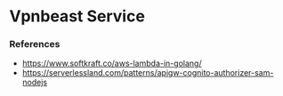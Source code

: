 # Vpnbeast Service

### References
- https://www.softkraft.co/aws-lambda-in-golang/
- https://serverlessland.com/patterns/apigw-cognito-authorizer-sam-nodejs
